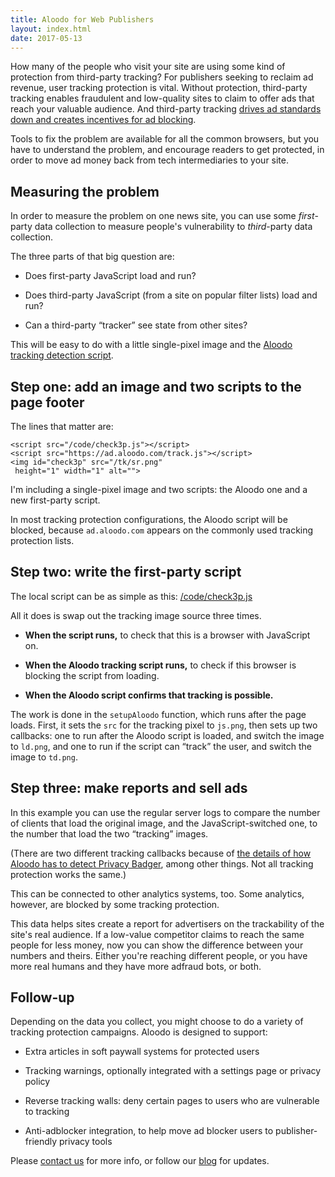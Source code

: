 ```yaml
---
title: Aloodo for Web Publishers
layout: index.html
date: 2017-05-13
---
```


How many of the people who visit your site are using
some kind of protection from third-party tracking?
For publishers seeking to reclaim ad revenue, user
tracking protection is vital. Without protection,
third-party tracking enables fraudulent and low-quality sites
to claim to offer ads that reach your valuable
audience.  And third-party tracking [drives ad
standards down and creates incentives for ad
blocking](https://digitalcontentnext.org/blog/2016/04/27/service-journalism-and-the-web-advertising-problem/).

Tools to fix the problem are available for all the
common browsers, but you have to understand the problem,
and encourage readers to get protected, in order
to move ad money back from tech intermediaries to
your site.

## Measuring the problem

In order to measure the problem on one news site,
you can use some  _first_-party data collection
to measure people's vulnerability to _third_-party
data collection.

The three parts of that big question are:

 * Does first-party JavaScript load and run?

 * Does third-party JavaScript (from a site on popular filter lists) load and run?

 * Can a third-party <q>tracker</q> see state from other sites?

This will be easy to do with a little single-pixel
image and the [Aloodo tracking detection
script](/).


## Step one: add an image and two scripts to the page footer

The lines that matter are:

```
<script src="/code/check3p.js"></script>
<script src="https://ad.aloodo.com/track.js"></script>
<img id="check3p" src="/tk/sr.png"
 height="1" width="1" alt="">
```

I'm including a single-pixel image and two scripts:
the Aloodo one and a new first-party script.

In most tracking protection configurations, the Aloodo
script will be blocked, because `ad.aloodo.com`
appears on the commonly used tracking protection
lists.


## Step two: write the first-party script

The local script can be as simple as this:  [/code/check3p.js](/code/check3p.js)

All it does is swap out the tracking image source three times.

 * **When the script runs,** to check that this is a browser with JavaScript on.

 * **When the Aloodo tracking script runs,** to check if this browser is blocking the script from loading.

 * **When the Aloodo script confirms that tracking is possible.**

The work is done in the `setupAloodo` function,
which runs after the page loads.  First, it sets the
`src` for the tracking pixel to `js.png`, then sets
up two callbacks: one to run after the Aloodo script
is loaded, and switch the image to `ld.png`, and
one to run if the script can <q>track</q> the user,
and switch the image to `td.png`.


## Step three: make reports and sell ads

In this example you can use the regular server logs to compare
the number of clients that load the original image,
and the JavaScript-switched one, to the number that
load the two <q>tracking</q> images.

(There are two different tracking callbacks because
of [the details of how Aloodo has to detect Privacy
Badger](http://blog.aloodo.org/posts/track-js-script/),
among other things. Not all tracking protection works
the same.)

This can be connected to other analytics systems, too.
Some analytics, however, are blocked by some tracking
protection.

This data helps sites create a report for advertisers
on the trackability of the site's real audience. If a
low-value competitor claims to reach the same people
for less money, now you can show the difference
between your numbers and theirs. Either you're
reaching different people, or you have more real
humans and they have more adfraud bots, or both.


## Follow-up

Depending on the data you collect, you might
choose to do a variety of tracking protection campaigns.
Aloodo is designed to support:

 * Extra articles in soft paywall systems for protected
   users

 * Tracking warnings, optionally integrated with a
 settings page or privacy
   policy

 * Reverse tracking walls: deny certain pages to users
   who are vulnerable to tracking

 * Anti-adblocker integration, to help move ad blocker
   users to publisher-friendly privacy tools

Please [contact us](http://blog.aloodo.org/people/)
for more info, or follow our
[blog](http://blog.aloodo.org/) for updates.

